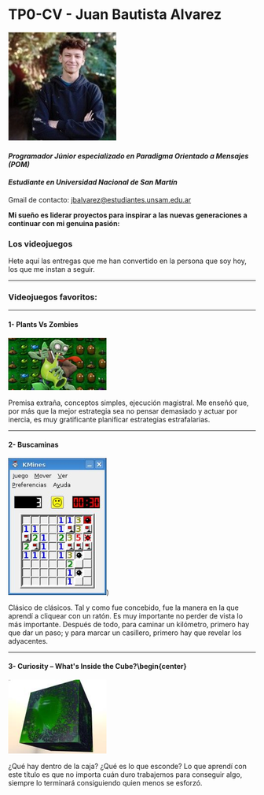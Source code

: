 # TP0-CV - Juan Bautista Alvarez	

![Verídico](/foto_real.jpg)

#### _Programador Júnior especializado en Paradigma Orientado a Mensajes (POM)_

#### _Estudiante en Universidad Nacional de San Martín_

Gmail de contacto: [jbalvarez@estudiantes.unsam.edu.ar](mailto:jbalvarez@estudiantes.unsam.edu.ar)

**Mi sueño es liderar proyectos para inspirar a las nuevas generaciones a continuar con mi genuina pasión:**

###                              **Los videojuegos**

Hete aquí las entregas que me han convertido en la persona que soy hoy, los que me instan a seguir.
______________________________________________________

### Videojuegos favoritos:
______________________________________________________


#### 1- **Plants Vs Zombies**
![Pvz](/pvz.jpg)

Premisa extraña, conceptos simples, ejecución magistral. Me enseñó que, por más que la mejor estrategia sea no pensar demasiado y actuar por inercia, es muy gratificante planificar estrategias estrafalarias.
______________________________________________________
#### 2- **Buscaminas**
![Buscaminas](/buscaminas.jpg))

Clásico de clásicos. Tal y como fue concebido, fue la manera en la que aprendí a cliquear con un ratón. Es muy importante no perder de vista lo más importante. Después de todo, para caminar un kilómetro, primero hay que dar un paso; y para marcar un casillero, primero hay que revelar los adyacentes.
______________________________________________________
#### 3- **Curiosity** – **What's Inside the Cube?**\begin{center}
![curiosity](/curiosity.jpg)

¿Qué hay dentro de la caja? ¿Qué es lo que esconde? Lo que aprendí con este título es que no importa cuán duro trabajemos para conseguir algo, siempre lo terminará consiguiendo quien menos se esforzó.

